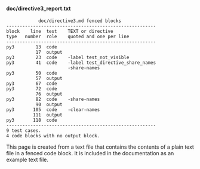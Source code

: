 #### doc/directive3_report.txt
~~~
            doc/directive3.md fenced blocks
--------------------------------------------------------
block    line  test    TEXT or directive
type   number  role    quoted and one per line
--------------------------------------------------------
py3        13  code
           17  output
py3        23  code    -label test_not_visible
py3        41  code    -label test_directive_share_names
                       -share-names
py3        50  code
           57  output
py3        67  code
py3        72  code
           76  output
py3        82  code    -share-names
           90  output
py3       105  code    -clear-names
          111  output
py3       118  code
--------------------------------------------------------
9 test cases.
4 code blocks with no output block.
~~~
This page is created from a text file that contains the contents
of a plain text file in a fenced code block.
It is included in the documentation as an example text file.

